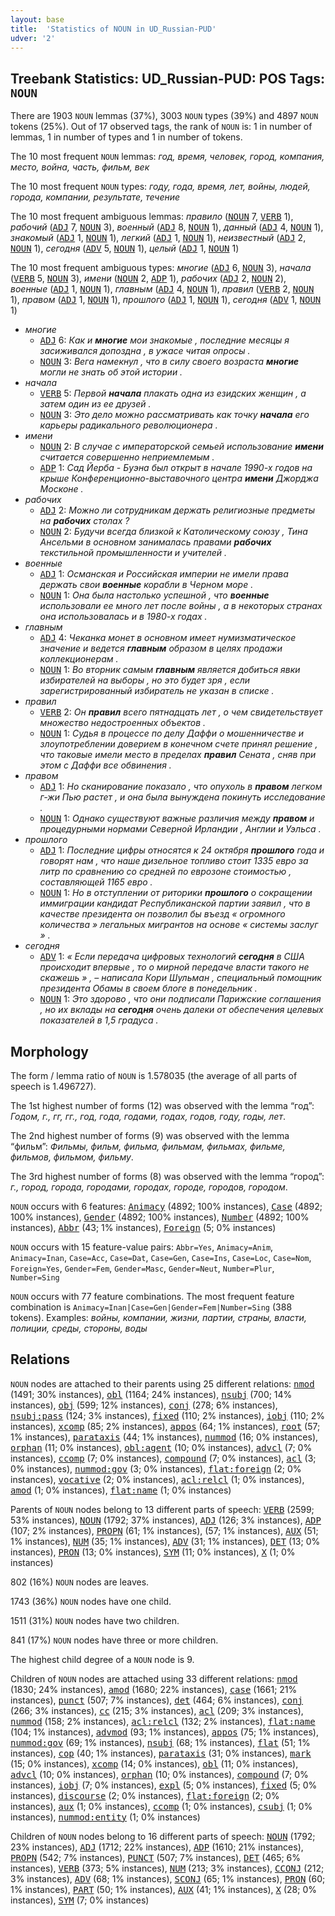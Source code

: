 ```yaml
---
layout: base
title:  'Statistics of NOUN in UD_Russian-PUD'
udver: '2'
---
```


## Treebank Statistics: UD_Russian-PUD: POS Tags: `NOUN`

There are 1903 `NOUN` lemmas (37%), 3003 `NOUN` types (39%) and 4897 `NOUN` tokens (25%).
Out of 17 observed tags, the rank of `NOUN` is: 1 in number of lemmas, 1 in number of types and 1 in number of tokens.

The 10 most frequent `NOUN` lemmas: <em>год, время, человек, город, компания, место, война, часть, фильм, век</em>

The 10 most frequent `NOUN` types:  <em>году, года, время, лет, войны, людей, города, компании, результате, течение</em>

The 10 most frequent ambiguous lemmas: <em>правило</em> (<tt><a href="ru_pud-pos-NOUN.html">NOUN</a></tt> 7, <tt><a href="ru_pud-pos-VERB.html">VERB</a></tt> 1), <em>рабочий</em> (<tt><a href="ru_pud-pos-ADJ.html">ADJ</a></tt> 7, <tt><a href="ru_pud-pos-NOUN.html">NOUN</a></tt> 3), <em>военный</em> (<tt><a href="ru_pud-pos-ADJ.html">ADJ</a></tt> 8, <tt><a href="ru_pud-pos-NOUN.html">NOUN</a></tt> 1), <em>данный</em> (<tt><a href="ru_pud-pos-ADJ.html">ADJ</a></tt> 4, <tt><a href="ru_pud-pos-NOUN.html">NOUN</a></tt> 1), <em>знакомый</em> (<tt><a href="ru_pud-pos-ADJ.html">ADJ</a></tt> 1, <tt><a href="ru_pud-pos-NOUN.html">NOUN</a></tt> 1), <em>легкий</em> (<tt><a href="ru_pud-pos-ADJ.html">ADJ</a></tt> 1, <tt><a href="ru_pud-pos-NOUN.html">NOUN</a></tt> 1), <em>неизвестный</em> (<tt><a href="ru_pud-pos-ADJ.html">ADJ</a></tt> 2, <tt><a href="ru_pud-pos-NOUN.html">NOUN</a></tt> 1), <em>сегодня</em> (<tt><a href="ru_pud-pos-ADV.html">ADV</a></tt> 5, <tt><a href="ru_pud-pos-NOUN.html">NOUN</a></tt> 1), <em>целый</em> (<tt><a href="ru_pud-pos-ADJ.html">ADJ</a></tt> 1, <tt><a href="ru_pud-pos-NOUN.html">NOUN</a></tt> 1)

The 10 most frequent ambiguous types:  <em>многие</em> (<tt><a href="ru_pud-pos-ADJ.html">ADJ</a></tt> 6, <tt><a href="ru_pud-pos-NOUN.html">NOUN</a></tt> 3), <em>начала</em> (<tt><a href="ru_pud-pos-VERB.html">VERB</a></tt> 5, <tt><a href="ru_pud-pos-NOUN.html">NOUN</a></tt> 3), <em>имени</em> (<tt><a href="ru_pud-pos-NOUN.html">NOUN</a></tt> 2, <tt><a href="ru_pud-pos-ADP.html">ADP</a></tt> 1), <em>рабочих</em> (<tt><a href="ru_pud-pos-ADJ.html">ADJ</a></tt> 2, <tt><a href="ru_pud-pos-NOUN.html">NOUN</a></tt> 2), <em>военные</em> (<tt><a href="ru_pud-pos-ADJ.html">ADJ</a></tt> 1, <tt><a href="ru_pud-pos-NOUN.html">NOUN</a></tt> 1), <em>главным</em> (<tt><a href="ru_pud-pos-ADJ.html">ADJ</a></tt> 4, <tt><a href="ru_pud-pos-NOUN.html">NOUN</a></tt> 1), <em>правил</em> (<tt><a href="ru_pud-pos-VERB.html">VERB</a></tt> 2, <tt><a href="ru_pud-pos-NOUN.html">NOUN</a></tt> 1), <em>правом</em> (<tt><a href="ru_pud-pos-ADJ.html">ADJ</a></tt> 1, <tt><a href="ru_pud-pos-NOUN.html">NOUN</a></tt> 1), <em>прошлого</em> (<tt><a href="ru_pud-pos-ADJ.html">ADJ</a></tt> 1, <tt><a href="ru_pud-pos-NOUN.html">NOUN</a></tt> 1), <em>сегодня</em> (<tt><a href="ru_pud-pos-ADV.html">ADV</a></tt> 1, <tt><a href="ru_pud-pos-NOUN.html">NOUN</a></tt> 1)


* <em>многие</em>
  * <tt><a href="ru_pud-pos-ADJ.html">ADJ</a></tt> 6: <em>Как и <b>многие</b> мои знакомые , последние месяцы я засиживался допоздна , в ужасе читая опросы .</em>
  * <tt><a href="ru_pud-pos-NOUN.html">NOUN</a></tt> 3: <em>Вега намекнул , что в силу своего возраста <b>многие</b> могли не знать об этой истории .</em>
* <em>начала</em>
  * <tt><a href="ru_pud-pos-VERB.html">VERB</a></tt> 5: <em>Первой <b>начала</b> плакать одна из езидских женщин , а затем один из ее друзей .</em>
  * <tt><a href="ru_pud-pos-NOUN.html">NOUN</a></tt> 3: <em>Это дело можно рассматривать как точку <b>начала</b> его карьеры радикального революционера .</em>
* <em>имени</em>
  * <tt><a href="ru_pud-pos-NOUN.html">NOUN</a></tt> 2: <em>В случае с императорской семьей использование <b>имени</b> считается совершенно неприемлемым .</em>
  * <tt><a href="ru_pud-pos-ADP.html">ADP</a></tt> 1: <em>Сад Йерба - Буэна был открыт в начале 1990-х годов на крыше Конференционно-выставочного центра <b>имени</b> Джорджа Москоне .</em>
* <em>рабочих</em>
  * <tt><a href="ru_pud-pos-ADJ.html">ADJ</a></tt> 2: <em>Можно ли сотрудникам держать религиозные предметы на <b>рабочих</b> столах ?</em>
  * <tt><a href="ru_pud-pos-NOUN.html">NOUN</a></tt> 2: <em>Будучи всегда близкой к Католическому союзу , Тина Ансельми в основном занималась правами <b>рабочих</b> текстильной промышленности и учителей .</em>
* <em>военные</em>
  * <tt><a href="ru_pud-pos-ADJ.html">ADJ</a></tt> 1: <em>Османская и Российская империи не имели права держать свои <b>военные</b> корабли в Черном море .</em>
  * <tt><a href="ru_pud-pos-NOUN.html">NOUN</a></tt> 1: <em>Она была настолько успешной , что <b>военные</b> использовали ее много лет после войны , а в некоторых странах она использовалась и в 1980-х годах .</em>
* <em>главным</em>
  * <tt><a href="ru_pud-pos-ADJ.html">ADJ</a></tt> 4: <em>Чеканка монет в основном имеет нумизматическое значение и ведется <b>главным</b> образом в целях продажи коллекционерам .</em>
  * <tt><a href="ru_pud-pos-NOUN.html">NOUN</a></tt> 1: <em>Во вторник самым <b>главным</b> является добиться явки избирателей на выборы , но это будет зря , если зарегистрированный избиратель не указан в списке .</em>
* <em>правил</em>
  * <tt><a href="ru_pud-pos-VERB.html">VERB</a></tt> 2: <em>Он <b>правил</b> всего пятнадцать лет , о чем свидетельствует множество недостроенных объектов .</em>
  * <tt><a href="ru_pud-pos-NOUN.html">NOUN</a></tt> 1: <em>Судья в процессе по делу Даффи о мошенничестве и злоупотреблении доверием в конечном счете принял решение , что таковые имели место в пределах <b>правил</b> Сената , сняв при этом с Даффи все обвинения .</em>
* <em>правом</em>
  * <tt><a href="ru_pud-pos-ADJ.html">ADJ</a></tt> 1: <em>Но сканирование показало , что опухоль в <b>правом</b> легком г-жи Пью растет , и она была вынуждена покинуть исследование .</em>
  * <tt><a href="ru_pud-pos-NOUN.html">NOUN</a></tt> 1: <em>Однако существуют важные различия между <b>правом</b> и процедурными нормами Северной Ирландии , Англии и Уэльса .</em>
* <em>прошлого</em>
  * <tt><a href="ru_pud-pos-ADJ.html">ADJ</a></tt> 1: <em>Последние цифры относятся к 24 октября <b>прошлого</b> года и говорят нам , что наше дизельное топливо стоит 1335 евро за литр по сравнению со средней по еврозоне стоимостью , составляющей 1165 евро .</em>
  * <tt><a href="ru_pud-pos-NOUN.html">NOUN</a></tt> 1: <em>Но в отступлении от риторики <b>прошлого</b> о сокращении иммиграции кандидат Республиканской партии заявил , что в качестве президента он позволил бы въезд « огромного количества » легальных мигрантов на основе « системы заслуг » .</em>
* <em>сегодня</em>
  * <tt><a href="ru_pud-pos-ADV.html">ADV</a></tt> 1: <em>« Если передача цифровых технологий <b>сегодня</b> в США происходит впервые , то о мирной передаче власти такого не скажешь » , – написала Кори Шульман , специальный помощник президента Обамы в своем блоге в понедельник .</em>
  * <tt><a href="ru_pud-pos-NOUN.html">NOUN</a></tt> 1: <em>Это здорово , что они подписали Парижские соглашения , но их вклады на <b>сегодня</b> очень далеки от обеспечения целевых показателей в 1,5 градуса .</em>

## Morphology

The form / lemma ratio of `NOUN` is 1.578035 (the average of all parts of speech is 1.496727).

The 1st highest number of forms (12) was observed with the lemma “год”: <em>Годом, г., гг, гг., год, года, годами, годах, годов, году, годы, лет</em>.

The 2nd highest number of forms (9) was observed with the lemma “фильм”: <em>Фильмы, фильм, фильма, фильмам, фильмах, фильме, фильмов, фильмом, фильму</em>.

The 3rd highest number of forms (8) was observed with the lemma “город”: <em>г., город, города, городами, городах, городе, городов, городом</em>.

`NOUN` occurs with 6 features: <tt><a href="ru_pud-feat-Animacy.html">Animacy</a></tt> (4892; 100% instances), <tt><a href="ru_pud-feat-Case.html">Case</a></tt> (4892; 100% instances), <tt><a href="ru_pud-feat-Gender.html">Gender</a></tt> (4892; 100% instances), <tt><a href="ru_pud-feat-Number.html">Number</a></tt> (4892; 100% instances), <tt><a href="ru_pud-feat-Abbr.html">Abbr</a></tt> (43; 1% instances), <tt><a href="ru_pud-feat-Foreign.html">Foreign</a></tt> (5; 0% instances)

`NOUN` occurs with 15 feature-value pairs: `Abbr=Yes`, `Animacy=Anim`, `Animacy=Inan`, `Case=Acc`, `Case=Dat`, `Case=Gen`, `Case=Ins`, `Case=Loc`, `Case=Nom`, `Foreign=Yes`, `Gender=Fem`, `Gender=Masc`, `Gender=Neut`, `Number=Plur`, `Number=Sing`

`NOUN` occurs with 77 feature combinations.
The most frequent feature combination is `Animacy=Inan|Case=Gen|Gender=Fem|Number=Sing` (388 tokens).
Examples: <em>войны, компании, жизни, партии, страны, власти, полиции, среды, стороны, воды</em>


## Relations

`NOUN` nodes are attached to their parents using 25 different relations: <tt><a href="ru_pud-dep-nmod.html">nmod</a></tt> (1491; 30% instances), <tt><a href="ru_pud-dep-obl.html">obl</a></tt> (1164; 24% instances), <tt><a href="ru_pud-dep-nsubj.html">nsubj</a></tt> (700; 14% instances), <tt><a href="ru_pud-dep-obj.html">obj</a></tt> (599; 12% instances), <tt><a href="ru_pud-dep-conj.html">conj</a></tt> (278; 6% instances), <tt><a href="ru_pud-dep-nsubj-pass.html">nsubj:pass</a></tt> (124; 3% instances), <tt><a href="ru_pud-dep-fixed.html">fixed</a></tt> (110; 2% instances), <tt><a href="ru_pud-dep-iobj.html">iobj</a></tt> (110; 2% instances), <tt><a href="ru_pud-dep-xcomp.html">xcomp</a></tt> (85; 2% instances), <tt><a href="ru_pud-dep-appos.html">appos</a></tt> (64; 1% instances), <tt><a href="ru_pud-dep-root.html">root</a></tt> (57; 1% instances), <tt><a href="ru_pud-dep-parataxis.html">parataxis</a></tt> (44; 1% instances), <tt><a href="ru_pud-dep-nummod.html">nummod</a></tt> (16; 0% instances), <tt><a href="ru_pud-dep-orphan.html">orphan</a></tt> (11; 0% instances), <tt><a href="ru_pud-dep-obl-agent.html">obl:agent</a></tt> (10; 0% instances), <tt><a href="ru_pud-dep-advcl.html">advcl</a></tt> (7; 0% instances), <tt><a href="ru_pud-dep-ccomp.html">ccomp</a></tt> (7; 0% instances), <tt><a href="ru_pud-dep-compound.html">compound</a></tt> (7; 0% instances), <tt><a href="ru_pud-dep-acl.html">acl</a></tt> (3; 0% instances), <tt><a href="ru_pud-dep-nummod-gov.html">nummod:gov</a></tt> (3; 0% instances), <tt><a href="ru_pud-dep-flat-foreign.html">flat:foreign</a></tt> (2; 0% instances), <tt><a href="ru_pud-dep-vocative.html">vocative</a></tt> (2; 0% instances), <tt><a href="ru_pud-dep-acl-relcl.html">acl:relcl</a></tt> (1; 0% instances), <tt><a href="ru_pud-dep-amod.html">amod</a></tt> (1; 0% instances), <tt><a href="ru_pud-dep-flat-name.html">flat:name</a></tt> (1; 0% instances)

Parents of `NOUN` nodes belong to 13 different parts of speech: <tt><a href="ru_pud-pos-VERB.html">VERB</a></tt> (2599; 53% instances), <tt><a href="ru_pud-pos-NOUN.html">NOUN</a></tt> (1792; 37% instances), <tt><a href="ru_pud-pos-ADJ.html">ADJ</a></tt> (126; 3% instances), <tt><a href="ru_pud-pos-ADP.html">ADP</a></tt> (107; 2% instances), <tt><a href="ru_pud-pos-PROPN.html">PROPN</a></tt> (61; 1% instances),  (57; 1% instances), <tt><a href="ru_pud-pos-AUX.html">AUX</a></tt> (51; 1% instances), <tt><a href="ru_pud-pos-NUM.html">NUM</a></tt> (35; 1% instances), <tt><a href="ru_pud-pos-ADV.html">ADV</a></tt> (31; 1% instances), <tt><a href="ru_pud-pos-DET.html">DET</a></tt> (13; 0% instances), <tt><a href="ru_pud-pos-PRON.html">PRON</a></tt> (13; 0% instances), <tt><a href="ru_pud-pos-SYM.html">SYM</a></tt> (11; 0% instances), <tt><a href="ru_pud-pos-X.html">X</a></tt> (1; 0% instances)

802 (16%) `NOUN` nodes are leaves.

1743 (36%) `NOUN` nodes have one child.

1511 (31%) `NOUN` nodes have two children.

841 (17%) `NOUN` nodes have three or more children.

The highest child degree of a `NOUN` node is 9.

Children of `NOUN` nodes are attached using 33 different relations: <tt><a href="ru_pud-dep-nmod.html">nmod</a></tt> (1830; 24% instances), <tt><a href="ru_pud-dep-amod.html">amod</a></tt> (1680; 22% instances), <tt><a href="ru_pud-dep-case.html">case</a></tt> (1661; 21% instances), <tt><a href="ru_pud-dep-punct.html">punct</a></tt> (507; 7% instances), <tt><a href="ru_pud-dep-det.html">det</a></tt> (464; 6% instances), <tt><a href="ru_pud-dep-conj.html">conj</a></tt> (266; 3% instances), <tt><a href="ru_pud-dep-cc.html">cc</a></tt> (215; 3% instances), <tt><a href="ru_pud-dep-acl.html">acl</a></tt> (209; 3% instances), <tt><a href="ru_pud-dep-nummod.html">nummod</a></tt> (158; 2% instances), <tt><a href="ru_pud-dep-acl-relcl.html">acl:relcl</a></tt> (132; 2% instances), <tt><a href="ru_pud-dep-flat-name.html">flat:name</a></tt> (104; 1% instances), <tt><a href="ru_pud-dep-advmod.html">advmod</a></tt> (93; 1% instances), <tt><a href="ru_pud-dep-appos.html">appos</a></tt> (75; 1% instances), <tt><a href="ru_pud-dep-nummod-gov.html">nummod:gov</a></tt> (69; 1% instances), <tt><a href="ru_pud-dep-nsubj.html">nsubj</a></tt> (68; 1% instances), <tt><a href="ru_pud-dep-flat.html">flat</a></tt> (51; 1% instances), <tt><a href="ru_pud-dep-cop.html">cop</a></tt> (40; 1% instances), <tt><a href="ru_pud-dep-parataxis.html">parataxis</a></tt> (31; 0% instances), <tt><a href="ru_pud-dep-mark.html">mark</a></tt> (15; 0% instances), <tt><a href="ru_pud-dep-xcomp.html">xcomp</a></tt> (14; 0% instances), <tt><a href="ru_pud-dep-obl.html">obl</a></tt> (11; 0% instances), <tt><a href="ru_pud-dep-advcl.html">advcl</a></tt> (10; 0% instances), <tt><a href="ru_pud-dep-orphan.html">orphan</a></tt> (10; 0% instances), <tt><a href="ru_pud-dep-compound.html">compound</a></tt> (7; 0% instances), <tt><a href="ru_pud-dep-iobj.html">iobj</a></tt> (7; 0% instances), <tt><a href="ru_pud-dep-expl.html">expl</a></tt> (5; 0% instances), <tt><a href="ru_pud-dep-fixed.html">fixed</a></tt> (5; 0% instances), <tt><a href="ru_pud-dep-discourse.html">discourse</a></tt> (2; 0% instances), <tt><a href="ru_pud-dep-flat-foreign.html">flat:foreign</a></tt> (2; 0% instances), <tt><a href="ru_pud-dep-aux.html">aux</a></tt> (1; 0% instances), <tt><a href="ru_pud-dep-ccomp.html">ccomp</a></tt> (1; 0% instances), <tt><a href="ru_pud-dep-csubj.html">csubj</a></tt> (1; 0% instances), <tt><a href="ru_pud-dep-nummod-entity.html">nummod:entity</a></tt> (1; 0% instances)

Children of `NOUN` nodes belong to 16 different parts of speech: <tt><a href="ru_pud-pos-NOUN.html">NOUN</a></tt> (1792; 23% instances), <tt><a href="ru_pud-pos-ADJ.html">ADJ</a></tt> (1712; 22% instances), <tt><a href="ru_pud-pos-ADP.html">ADP</a></tt> (1610; 21% instances), <tt><a href="ru_pud-pos-PROPN.html">PROPN</a></tt> (542; 7% instances), <tt><a href="ru_pud-pos-PUNCT.html">PUNCT</a></tt> (507; 7% instances), <tt><a href="ru_pud-pos-DET.html">DET</a></tt> (465; 6% instances), <tt><a href="ru_pud-pos-VERB.html">VERB</a></tt> (373; 5% instances), <tt><a href="ru_pud-pos-NUM.html">NUM</a></tt> (213; 3% instances), <tt><a href="ru_pud-pos-CCONJ.html">CCONJ</a></tt> (212; 3% instances), <tt><a href="ru_pud-pos-ADV.html">ADV</a></tt> (68; 1% instances), <tt><a href="ru_pud-pos-SCONJ.html">SCONJ</a></tt> (65; 1% instances), <tt><a href="ru_pud-pos-PRON.html">PRON</a></tt> (60; 1% instances), <tt><a href="ru_pud-pos-PART.html">PART</a></tt> (50; 1% instances), <tt><a href="ru_pud-pos-AUX.html">AUX</a></tt> (41; 1% instances), <tt><a href="ru_pud-pos-X.html">X</a></tt> (28; 0% instances), <tt><a href="ru_pud-pos-SYM.html">SYM</a></tt> (7; 0% instances)

